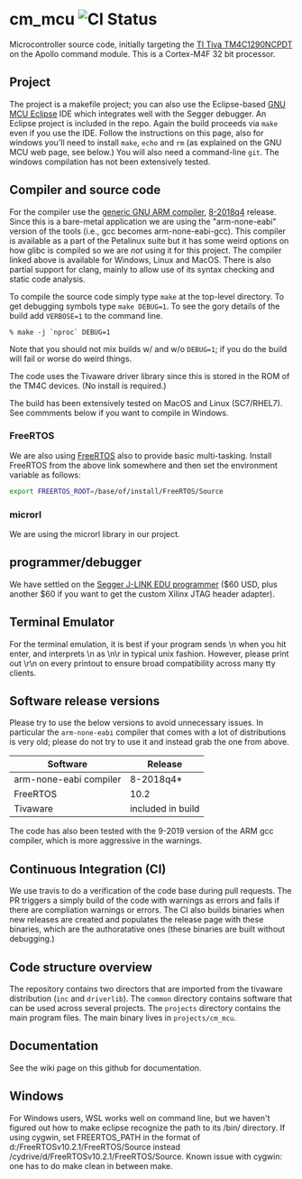 # cm_mcu ![CI Status](https://github.com/apollo-lhc/cm_mcu/actions/workflows/c-cpp.yml/badge.svg)
Microcontroller source code, initially targeting the [TI Tiva TM4C1290NCPDT](https://www.ti.com/product/TM4C1290NCPDT) on the Apollo command module. This is a Cortex-M4F 32 bit processor.

## Project
The project is a makefile project; you can also use the Eclipse-based [GNU MCU Eclipse](https://gnu-mcu-eclipse.github.io) IDE which integrates well with the Segger debugger. An Eclipse project is included in the repo. Again the build proceeds via `make` even if you use the IDE.  Follow the instructions on this page, also for windows you'll need to install `make`, `echo` and `rm` (as explained on the GNU MCU web page, see below.) You will also need a command-line `git`. The windows compilation has not been extensively tested.
## Compiler and source code
For the compiler use the [generic GNU ARM compiler](https://developer.arm.com/open-source/gnu-toolchain/gnu-rm), [8-2018q4](https://launchpad.net/gcc-arm-embedded/+announcement/15181) release. Since this is a bare-metal application we are using the "arm-none-eabi" version of the tools (i.e., gcc becomes arm-none-eabi-gcc). This compiler is available as a part of the Petalinux suite but it has some weird options on how glibc is compiled so we are _not_ using it for this project.  The compiler linked above is available for Windows, Linux and MacOS. 
There is also partial support for clang, mainly to allow use of its syntax checking and static code analysis. 

To compile the source code simply type `make` at the top-level directory. To get debugging symbols type `make DEBUG=1`. To see the gory details of the build add `VERBOSE=1` to the command line.
```
% make -j `nproc` DEBUG=1
```
Note that you should not mix builds w/ and w/o `DEBUG=1`; if you do the build will fail or worse do weird things.

The code uses the Tivaware driver library since this is stored in the ROM of the TM4C devices. (No install is required.)

The build has been extensively tested on MacOS and Linux (SC7/RHEL7).  See commments below if you want to compile in Windows.

### FreeRTOS
We are also using [FreeRTOS](https://freertos.org) also to provide basic multi-tasking. Install FreeRTOS from the above link somewhere and then set the environment variable as follows:
```bash
export FREERTOS_ROOT=/base/of/install/FreeRTOS/Source
```

### microrl
We are using the microrl library in our project. 

## programmer/debugger
We have settled on the [Segger J-LINK EDU programmer](https://www.segger.com) ($60 USD, plus another $60 if you want to get the custom Xilinx JTAG header adapter). 


## Terminal Emulator
For the terminal emulation, it is best if your program sends \n when you hit enter, and interprets \n as \n\r in typical unix fashion.  However, please print out \r\n on every printout to ensure broad compatibility across many tty clients.

## Software release versions
Please try to use the below versions to avoid unnecessary issues. In particular the `arm-none-eabi` compiler that comes with a lot of distributions is very old; please do not try to use it and instead grab the one from above. 

| Software | Release | 
|----------|---------|
| arm-none-eabi compiler | 8-2018q4* | 
| FreeRTOS | 10.2 | 
| Tivaware | included in build|

The code has also been tested with the 9-2019 version of the ARM gcc compiler, which is more aggressive in the warnings. 

## Continuous Integration (CI)
We use travis to do a verification of the code base during pull requests. The PR triggers a simply build of the code with warnings as errors and fails if there are compliation warnings or errors. The CI also builds binaries when new releases are created and populates the release page with these binaries, which are the authoratative ones (these binaries are built without debugging.) 

## Code structure overview
The repository contains two directors that are imported from the tivaware distribution (`inc` and `driverlib`). The `common` directory contains software that can be used across several projects. The `projects` directory contains the main program files. The main binary lives in `projects/cm_mcu`.

## Documentation
See the wiki page on this github for documentation.

## Windows
For Windows users, WSL works well on command line, but we haven't figured out how to make eclipse recognize the path to its /bin/ directory. If using cygwin, set FREERTOS_PATH in the format of d:/FreeRTOSv10.2.1/FreeRTOS/Source instead /cydrive/d/FreeRTOSv10.2.1/FreeRTOS/Source. Known issue with cygwin: one has to do make clean in between make.
